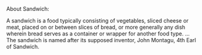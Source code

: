 About Sandwich:

A sandwich is a food typically consisting of vegetables, sliced cheese or meat, placed on or between slices of bread, or more generally any dish wherein bread serves as a container or wrapper for another food type. ... The sandwich is named after its supposed inventor, John Montagu, 4th Earl of Sandwich.